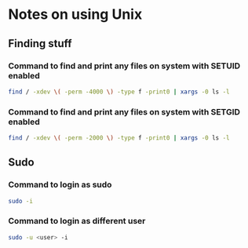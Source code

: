 # Notes on using Unix

## Finding stuff

### Command to find and print any files on system with SETUID enabled
```bash
find / -xdev \( -perm -4000 \) -type f -print0 | xargs -0 ls -l
```
### Command to find and print any files on system with SETGID enabled
```bash
find / -xdev \( -perm -2000 \) -type f -print0 | xargs -0 ls -l
```

## Sudo

### Command to login as sudo
```bash
sudo -i
```
### Command to login as different user
```bash
sudo -u <user> -i
```
